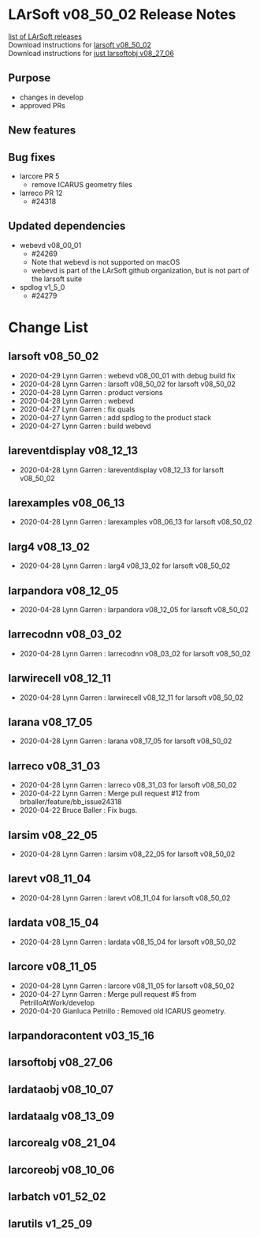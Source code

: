 # LArSoft v08_50_02 Release Notes



[list of LArSoft releases](LArSoft_release_list)  
Download instructions for [larsoft v08_50_02](https://scisoft.fnal.gov/scisoft/bundles/larsoft/v08_50_02/larsoft-v08_50_02.html)  
Download instructions for [just larsoftobj v08_27_06](https://scisoft.fnal.gov/scisoft/bundles/larsoftobj/v08_27_06/larsoftobj-v08_27_06.html)

## Purpose

-   changes in develop
-   approved PRs

## New features

## Bug fixes

-   larcore PR 5
    -   remove ICARUS geometry files
-   larreco PR 12
    -   \#24318

## Updated dependencies

-   webevd v08_00_01
    -   \#24269
    -   Note that webevd is not supported on macOS
    -   webevd is part of the LArSoft github organization, but is not part of the larsoft suite
-   spdlog v1_5_0
    -   \#24279

# Change List

## larsoft v08_50_02

-   2020-04-29 Lynn Garren : webevd v08_00_01 with debug build fix
-   2020-04-28 Lynn Garren : larsoft v08_50_02 for larsoft v08_50_02
-   2020-04-28 Lynn Garren : product versions
-   2020-04-28 Lynn Garren : webevd
-   2020-04-27 Lynn Garren : fix quals
-   2020-04-27 Lynn Garren : add spdlog to the product stack
-   2020-04-27 Lynn Garren : build webevd

## lareventdisplay v08_12_13

-   2020-04-28 Lynn Garren : lareventdisplay v08_12_13 for larsoft v08_50_02

## larexamples v08_06_13

-   2020-04-28 Lynn Garren : larexamples v08_06_13 for larsoft v08_50_02

## larg4 v08_13_02

-   2020-04-28 Lynn Garren : larg4 v08_13_02 for larsoft v08_50_02

## larpandora v08_12_05

-   2020-04-28 Lynn Garren : larpandora v08_12_05 for larsoft v08_50_02

## larrecodnn v08_03_02

-   2020-04-28 Lynn Garren : larrecodnn v08_03_02 for larsoft v08_50_02

## larwirecell v08_12_11

-   2020-04-28 Lynn Garren : larwirecell v08_12_11 for larsoft v08_50_02

## larana v08_17_05

-   2020-04-28 Lynn Garren : larana v08_17_05 for larsoft v08_50_02

## larreco v08_31_03

-   2020-04-28 Lynn Garren : larreco v08_31_03 for larsoft v08_50_02
-   2020-04-22 Lynn Garren : Merge pull request \#12 from brballer/feature/bb_issue24318
-   2020-04-22 Bruce Baller : Fix bugs.

## larsim v08_22_05

-   2020-04-28 Lynn Garren : larsim v08_22_05 for larsoft v08_50_02

## larevt v08_11_04

-   2020-04-28 Lynn Garren : larevt v08_11_04 for larsoft v08_50_02

## lardata v08_15_04

-   2020-04-28 Lynn Garren : lardata v08_15_04 for larsoft v08_50_02

## larcore v08_11_05

-   2020-04-28 Lynn Garren : larcore v08_11_05 for larsoft v08_50_02
-   2020-04-27 Lynn Garren : Merge pull request \#5 from PetrilloAtWork/develop
-   2020-04-20 Gianluca Petrillo : Removed old ICARUS geometry.

## larpandoracontent v03_15_16

## larsoftobj v08_27_06

## lardataobj v08_10_07

## lardataalg v08_13_09

## larcorealg v08_21_04

## larcoreobj v08_10_06

## larbatch v01_52_02

## larutils v1_25_09
